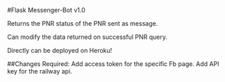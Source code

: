 #Flask Messenger-Bot v1.0

Returns the PNR status of the PNR sent as message.

Can modify the data returned on successful PNR query.

Directly can be deployed on Heroku!

##Changes Required:
	Add access token for the specific Fb page.
	Add API key for the railway api.

